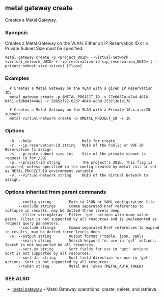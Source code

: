 ## metal gateway create

Creates a Metal Gateway.

### Synopsis

Creates a Metal Gateway on the VLAN. Either an IP Reservation ID or a Private Subnet Size must be specified.

```
metal gateway create -p <project_UUID> --virtual-network <virtual_network_UUID> (--ip-reservation-id <ip_reservation_UUID> | --private-subnet-size <size>) [flags]
```

### Examples

```
  # Creates a Metal Gateway on the VLAN with a given IP Reservation ID:
  metal gateway create -p $METAL_PROJECT_ID -v 77e6d57a-d7a4-4816-b451-cf9b043444e2 -r 50052f72-02b7-4b40-ac9d-253713e1e178

  # Creates a Metal Gateway on the VLAN with a Private 10.x.x.x/28 subnet:
  metal virtual-network create -p $METAL_PROJECT_ID -s 16
```

### Options

```
  -h, --help                       help for create
  -r, --ip-reservation-id string   UUID of the Public or VRF IP Reservation to assign.
  -s, --private-subnet-size int    Size of the private subnet to request (8 for /29)
  -p, --project-id string          The project's UUID. This flag is required, unless specified in the config created by metal init or set as METAL_PROJECT_ID environment variable.
  -v, --virtual-network string     UUID of the Virtual Network to assign.
```

### Options inherited from parent commands

```
      --config string        Path to JSON or YAML configuration file
      --exclude strings      Comma separated Href references to collapse in results, may be dotted three levels deep
      --filter stringArray   Filter 'get' actions with name value pairs. Filter is not supported by all resources and is implemented as request query parameters.
      --include strings      Comma separated Href references to expand in results, may be dotted three levels deep
  -o, --output string        Output format (*table, json, yaml)
      --search string        Search keyword for use in 'get' actions. Search is not supported by all resources.
      --sort-by string       Sort fields for use in 'get' actions. Sort is not supported by all resources.
      --sort-dir string      Sort field direction for use in 'get' actions. Sort is not supported by all resources.
      --token string         Metal API Token (METAL_AUTH_TOKEN)
```

### SEE ALSO

* [metal gateway](metal_gateway.md)	 - Metal Gateway operations: create, delete, and retrieve.

